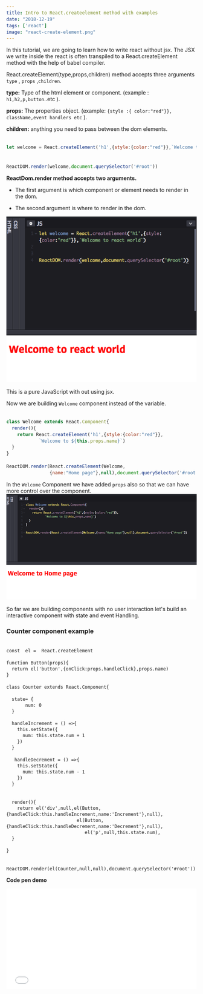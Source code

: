 ```yaml
---
title: Intro to React.createelement method with examples
date: "2018-12-19"
tags: ['react']
image: "react-create-element.png"
---
```



In this tutorial, we are going to learn how to write react without jsx. The JSX we write inside the react is often transpiled to a React.createElement method with the help of babel compiler.

React.createElement(type,props,children) method accepts three arguments `type` , `props` ,`children`.


**type:** Type of the html element or component. (example : `h1,h2,p,button`..etc ).

**props:** The properties object.
(example: `{style :{ color:"red"}}, className,event handlers etc` ).

**children:** anything you need to pass between the dom elements.



```js

let welcome = React.createElement('h1',{style:{color:"red"}},`Welcome to react world`)


ReactDOM.render(welcome,document.querySelector('#root'))

```

**ReactDom.render  method accepts two arguments.**

- The first argument is which component or element needs to render in the dom.

- The second argument is where to render in the dom.

![react createelement example ](./react-createelement-example.png)

This is a pure JavaScript with out using jsx.



Now we are building `Welcome` component instead of the variable.


```js

class Welcome extends React.Component{
  render(){
    return React.createElement('h1',{style:{color:"red"}},
            `Welcome to ${this.props.name}`)
  }
}

ReactDOM.render(React.createElement(Welcome,
                {name:"Home page"},null),document.querySelector('#root'))

```
In the  `Welcome` Component we have added `props` also so that we can have more control over the component.
![react without jsx](./react-without-jsx.png)


So far we are building components with no user interaction let's build an interactive component with state and event Handling.


### Counter component example

```jsx{1,25-30}

const  el =  React.createElement

function Button(props){
  return el('button',{onClick:props.handleClick},props.name)
}

class Counter extends React.Component{

  state= {
       num: 0
  }

  handleIncrement = () =>{
    this.setState({
      num: this.state.num + 1
    })
  }

   handleDecrement = () =>{
    this.setState({
      num: this.state.num - 1
    })
  }


  render(){
    return el('div',null,el(Button,{handleClick:this.handleIncrement,name:'Increment'},null),
                          el(Button,{handleClick:this.handleDecrement,name:'Decrement'},null),
                             el('p',null,this.state.num),
  }

}


ReactDOM.render(el(Counter,null,null),document.querySelector('#root'))
```

**Code pen demo**

<iframe height='265' scrolling='no' title='React.createelement method example' src='//codepen.io/saigowthamr/embed/jXVMZy/?height=265&theme-id=dark&default-tab=result' frameborder='no' allowtransparency='true' allowfullscreen='true' style='width: 100%;'>See the Pen <a href='https://codepen.io/saigowthamr/pen/jXVMZy/'>React.createelement method example</a> by saigowtham (<a href='https://codepen.io/saigowthamr'>@saigowthamr</a>) on <a href='https://codepen.io'>CodePen</a>.
</iframe>